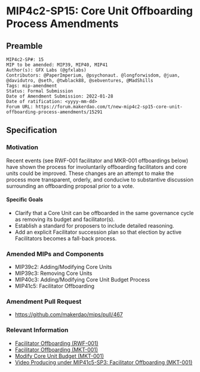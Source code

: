 # MIP4c2-SP15: Core Unit Offboarding Process Amendments

## Preamble

```
MIP4c2-SP#: 15
MIP to be amended: MIP39, MIP40, MIP41
Author(s): GFX Labs (@gfxlabs)
Contributors: @PaperImperium, @psychonaut. @longforwisdom, @juan, @davidutro, @seth, @twblack88, @sebventures, @MadShills
Tags: mip-amendment
Status: Formal Submission
Date of Amendment Submission: 2022-01-28
Date of ratification: <yyyy-mm-dd>
Forum URL: https://forum.makerdao.com/t/new-mip4c2-sp15-core-unit-offboarding-process-amendments/15291
```

## Specification

### Motivation

Recent events (see RWF-001 facilitator and MKR-001 offboardings below) have shown the process for involuntarily offboarding facilitators and core units could be improved. These changes are an attempt to make the process more transparent, orderly, and conducive to substantive discussion surrounding an offboarding proposal prior to a vote.

#### Specific Goals

* Clarify that a Core Unit can be offboarded in the same governance cycle as removing its budget and facilitator(s).
* Establish a standard for proposers to include detailed reasoning.
* Add an explicit Facilitator succession plan so that election by active Facilitators becomes a fall-back process.

### Amended MIPs and Components

* MIP39c2: Adding/Modifying Core Units
* MIP39c3: Removing Core Units
* MIP40c3: Adding/Modifying Core Unit Budget Process
* MIP41c5: Facilitator Offboarding

### Amendment Pull Request

* https://github.com/makerdao/mips/pull/467

### Relevant Information

* [Facilitator Offboarding (RWF-001)](https://forum.makerdao.com/t/mip41c5-sp2-facilitator-offboarding-rwf-001/11306)
* [Facilitator Offboarding (MKT-001)](https://forum.makerdao.com/t/mip41c5-sp3-facilitator-offboarding-mkt-001/12058)
* [Modify Core Unit Budget (MKT-001)](https://forum.makerdao.com/t/mip40c3-sp49-modify-core-unit-budget-mkt-001/12059/12)
* [Video Producing under MIP41c5-SP3: Facilitator Offboarding (MKT-001)](https://forum.makerdao.com/t/video-producing-under-mip41c5-sp3-facilitator-offboarding-mkt-001/12654/7)